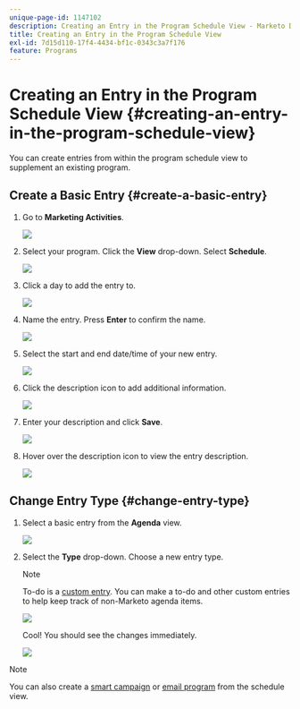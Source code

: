 ```yaml
---
unique-page-id: 1147102
description: Creating an Entry in the Program Schedule View - Marketo Docs - Product Documentation
title: Creating an Entry in the Program Schedule View
exl-id: 7d15d110-17f4-4434-bf1c-0343c3a7f176
feature: Programs
---
```

# Creating an Entry in the Program Schedule View {#creating-an-entry-in-the-program-schedule-view}

You can create entries from within the program schedule view to supplement an existing program.

## Create a Basic Entry {#create-a-basic-entry}

1. Go to **Marketing Activities**.

   ![](assets/login-marketing-activities-1.png)

1. Select your program. Click the **View** drop-down. Select **Schedule**.

   ![](assets/image2014-9-16-9-3a22-3a7.png)

1. Click a day to add the entry to.

   ![](assets/image2014-9-16-9-3a22-3a33.png)

1. Name the entry. Press **Enter** to confirm the name.

   ![](assets/image2014-9-16-9-3a22-3a59.png)

1. Select the start and end date/time of your new entry.

   ![](assets/image2014-9-16-9-3a23-3a39.png)

1. Click the description icon to add additional information.

   ![](assets/image2014-9-16-9-3a25-3a23.png)

1. Enter your description and click **Save**.

   ![](assets/image2014-9-16-9-3a25-3a39.png)

1. Hover over the description icon to view the entry description.

   ![](assets/image2014-9-16-9-3a25-3a51.png)

## Change Entry Type {#change-entry-type}

1. Select a basic entry from the **Agenda** view.

   ![](assets/image2014-9-16-9-3a26-3a5.png)

1. Select the **Type** drop-down. Choose a new entry type.

   >[!NOTE]
   >
   >To-do is a [custom entry](/help/marketo/product-docs/core-marketo-concepts/programs/program-schedule-view/create-custom-entry-types.md). You can make a to-do and other custom entries to help keep track of non-Marketo agenda items.

   ![](assets/image2014-9-16-9-3a26-3a36.png)

   Cool! You should see the changes immediately.

   ![](assets/image2014-9-16-9-3a27-3a21.png)

>[!NOTE]
>
> You can also create a [smart campaign](/help/marketo/product-docs/core-marketo-concepts/programs/program-schedule-view/creating-a-batch-smart-campaign-in-the-program-schedule-view.md) or [email program](/help/marketo/product-docs/core-marketo-concepts/programs/program-schedule-view/creating-a-new-email-program-in-the-schedule-view.md) from the schedule view.
